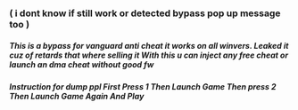 ### ( i dont know if still work or detected bypass pop up message too )
##### This is a bypass for vanguard anti cheat it works on all winvers. Leaked it cuz of retards that where selling it With this u can inject any free cheat or launch an dma cheat without good fw
##### Instruction for dump ppl First Press 1 Then Launch Game Then press 2 Then Launch Game Again And Play
